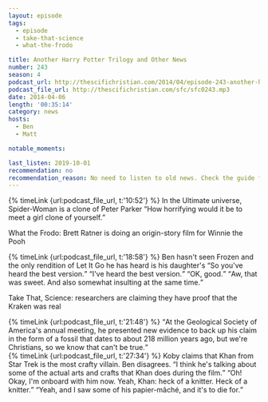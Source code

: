 ```yaml
---
layout: episode
tags:
  - episode
  - take-that-science
  - what-the-frodo

title: Another Harry Potter Trilogy and Other News
number: 243
season: 4
podcast_url: http://thescifichristian.com/2014/04/episode-243-another-harry-potter-trilogy-and-other-news/
podcast_file_url: http://thescifichristian.com/sfc/sfc0243.mp3
date: 2014-04-06
length: '00:35:14'
category: news
hosts:
  - Ben
  - Matt

notable_moments:

last_listen: 2019-10-01
recommendation: no
recommendation_reason: No need to listen to old news. Check the guide for what's interesting in hindsight.
---
```

<div class="quote">
  {% timeLink {url:podcast_file_url, t:'10:52'} %}
  <span class="quote-context is-size-6">In the Ultimate universe, Spider-Woman is a clone of Peter Parker</span>
  <q class="ben">How horrifying would it be to meet a girl clone of yourself.</q>
</div>

What the Frodo: Brett Ratner is doing an origin-story film for Winnie the Pooh

<div class="quote">
  {% timeLink {url:podcast_file_url, t:'18:58'} %}
  <span class="quote-context is-size-6">Ben hasn't seen Frozen and the only rendition of Let It Go he has heard is his daughter's</span>
  <q class="matt">So you've heard the best version.</q>
  <q class="ben">I've heard the best version.</q>
  <q class="matt">OK, good.</q>
  <q class="ben">Aw, that was sweet. And also somewhat insulting at the same time.</q>
</div>

Take That, Science: researchers are claiming they have proof that the Kraken was real

<div class="quote">
  {% timeLink {url:podcast_file_url, t:'21:48'} %}
  <q class="matt">At the Geological Society of America's annual meeting, he presented new evidence to back up his claim in the form of a fossil that dates to about 218 million years ago, but we're Christians, so we know that can't be true.</q>
</div>

<div class="quote">
  {% timeLink {url:podcast_file_url, t:'27:34'} %}
  <span class="quote-context is-size-6">Koby claims that Khan from Star Trek is the most crafty villain. Ben disagrees.</span>
  <q class="matt">I think he's talking about some of the actual arts and crafts that Khan does during the film.</q>
  <q class="ben">Oh! Okay, I'm onboard with him now. Yeah, Khan: heck of a knitter. Heck of a knitter.</q>
  <q class="matt">Yeah, and I saw some of his papier-mâché, and it's to die for.</q>
</div>